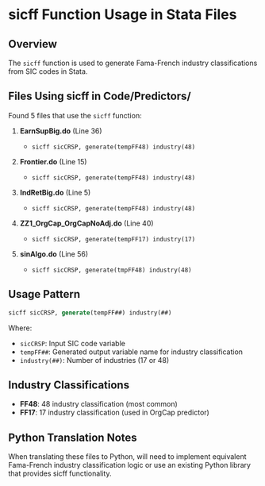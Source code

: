 # sicff Function Usage in Stata Files

## Overview
The `sicff` function is used to generate Fama-French industry classifications from SIC codes in Stata.

## Files Using sicff in Code/Predictors/

Found 5 files that use the `sicff` function:

1. **EarnSupBig.do** (Line 36)
   - `sicff sicCRSP, generate(tempFF48) industry(48)`

2. **Frontier.do** (Line 15)  
   - `sicff sicCRSP, generate(tempFF48) industry(48)`

3. **IndRetBig.do** (Line 5)
   - `sicff sicCRSP, generate(tempFF48) industry(48)`

4. **ZZ1_OrgCap_OrgCapNoAdj.do** (Line 40)
   - `sicff sicCRSP, generate(tempFF17) industry(17)`

5. **sinAlgo.do** (Line 56)
   - `sicff sicCRSP, generate(tmpFF48) industry(48)`

## Usage Pattern
```stata
sicff sicCRSP, generate(tempFF##) industry(##)
```

Where:
- `sicCRSP`: Input SIC code variable
- `tempFF##`: Generated output variable name for industry classification
- `industry(##)`: Number of industries (17 or 48)

## Industry Classifications
- **FF48**: 48 industry classification (most common)
- **FF17**: 17 industry classification (used in OrgCap predictor)

## Python Translation Notes
When translating these files to Python, will need to implement equivalent Fama-French industry classification logic or use an existing Python library that provides sicff functionality.
